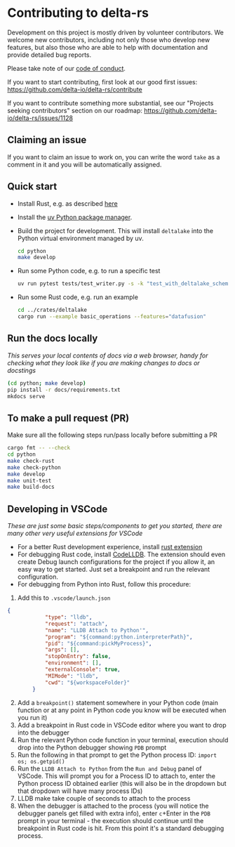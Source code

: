 # Contributing to delta-rs

Development on this project is mostly driven by volunteer contributors. We welcome new contributors, including not only those who develop new features, but also those who are able to help with documentation and provide detailed bug reports.

Please take note of our [code of conduct](CODE_OF_CONDUCT.md).

If you want to start contributing, first look at our good first issues: https://github.com/delta-io/delta-rs/contribute

If you want to contribute something more substantial, see our "Projects seeking contributors" section on our roadmap: https://github.com/delta-io/delta-rs/issues/1128

## Claiming an issue

If you want to claim an issue to work on, you can write the word `take` as a comment in it and you will be automatically assigned.

## Quick start

- Install Rust, e.g. as described [here](https://doc.rust-lang.org/cargo/getting-started/installation.html)
- Install the [uv Python package manager](https://docs.astral.sh/uv/getting-started/installation/).

- Build the project for development. This will install `deltalake` into the Python virtual environment managed by uv.
    ```sh
    cd python
    make develop
    ```

- Run some Python code, e.g. to run a specific test
    ```sh
    uv run pytest tests/test_writer.py -s -k "test_with_deltalake_schema"
    ```

- Run some Rust code, e.g. run an example
    ```sh
    cd ../crates/deltalake
    cargo run --example basic_operations --features="datafusion"
    ```

## Run the docs locally
*This serves your local contents of docs via a web browser, handy for checking what they look like if you are making changes to docs or docstings*

```sh
(cd python; make develop)
pip install -r docs/requirements.txt
mkdocs serve
```

## To make a pull request (PR)
Make sure all the following steps run/pass locally before submitting a PR

```sh
cargo fmt -- --check
cd python
make check-rust
make check-python
make develop
make unit-test
make build-docs
```

## Developing in VSCode

*These are just some basic steps/components to get you started, there are many other very useful extensions for VSCode*

- For a better Rust development experience, install [rust extension](https://marketplace.visualstudio.com/items?itemName=1YiB.rust-bundle)
- For debugging Rust code, install [CodeLLDB](https://marketplace.visualstudio.com/items?itemName=vadimcn.vscode-lldb). The extension should even create Debug launch configurations for the project if you allow it, an easy way to get started. Just set a breakpoint and run the relevant configuration.
- For debugging from Python into Rust, follow this procedure:
1. Add this to `.vscode/launch.json`
```json
{
            "type": "lldb",
            "request": "attach",
            "name": "LLDB Attach to Python'",
            "program": "${command:python.interpreterPath}",
            "pid": "${command:pickMyProcess}",
            "args": [],
            "stopOnEntry": false,
            "environment": [],
            "externalConsole": true,
            "MIMode": "lldb",
            "cwd": "${workspaceFolder}"
        }
```
2. Add a `breakpoint()` statement somewhere in your Python code (main function or at any point in Python code you know will be executed when you run it)
3. Add a breakpoint in Rust code in VSCode editor where you want to drop into the debugger
4. Run the relevant Python code function in your terminal, execution should drop into the Python debugger showing `PDB` prompt
5. Run the following in that prompt to get the Python process ID: `import os; os.getpid()`
6. Run the `LLDB Attach to Python` from the `Run and Debug` panel of VSCode. This will prompt you for a Process ID to attach to, enter the Python process ID obtained earlier (this will also be in the dropdown but that dropdown will have many process IDs)
7. LLDB make take couple of seconds to attach to the process
8. When the debugger is attached to the process (you will notice the debugger panels get filled with extra info), enter `c`+Enter in the `PDB` prompt in your terminal - the execution should continue until the breakpoint in Rust code is hit. From this point it's a standard debugging process.


